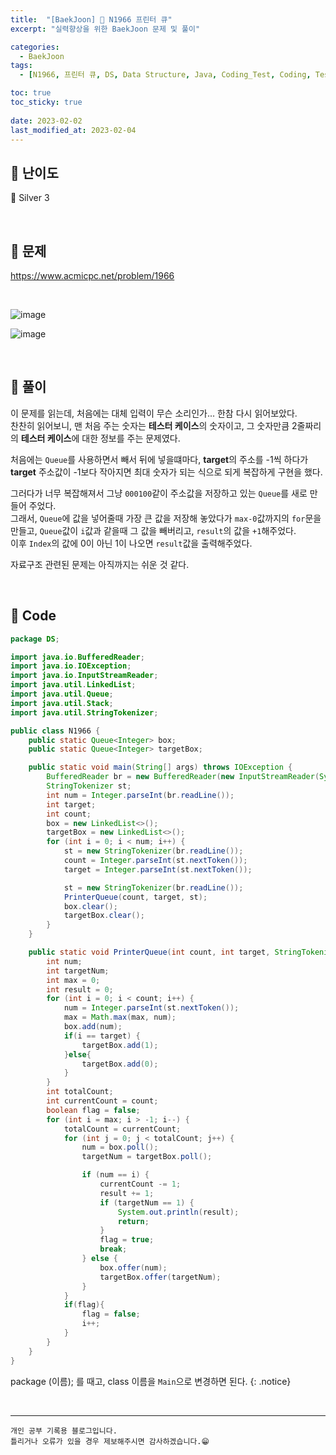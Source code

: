 ```yaml
---
title:  "[BaekJoon] 🥈 N1966 프린터 큐"
excerpt: "실력향상을 위한 BaekJoon 문제 및 풀이"

categories:
  - BaekJoon
tags:
  - [N1966, 프린터 큐, DS, Data Structure, Java, Coding_Test, Coding, Test, baekJoon, 백준]

toc: true
toc_sticky: true
 
date: 2023-02-02
last_modified_at: 2023-02-04
---
```


## 📌 난이도

  🥈 Silver 3

<br>

## 📌 문제

<https://www.acmicpc.net/problem/1966>

<br>

![image](https://user-images.githubusercontent.com/37824506/216254409-04844543-973d-423a-ac3e-40b603e56917.png)

![image](https://user-images.githubusercontent.com/37824506/216254493-20afcf02-3efa-4ba4-a309-75414579ddf4.png)

<br>

## 📌 풀이  

이 문제를 읽는데, 처음에는 대체 입력이 무슨 소리인가... 한참 다시 읽어보았다.  
찬찬히 읽어보니, 맨 처음 주는 숫자는 **테스터 케이스**의 숫자이고, 그 숫자만큼 2줄짜리의 **테스터 케이스**에 대한 정보를 주는 문제였다.

처음에는 `Queue`를 사용하면서 빼서 뒤에 넣을떄마다, **target**의 주소를 -1씩 하다가 **target** 주소값이 -1보다 작아지면 최대 숫자가 되는 식으로 되게 복잡하게 구현을 했다.  

그러다가 너무 복잡해져서 그냥 `000100`같이 주소값을 저장하고 있는 `Queue`를 새로 만들어 주었다.  
그래서, `Queue`에 값을 넣어줄때 가장 큰 값을 저장해 놓았다가 `max-0`값까지의 `for`문을 만들고, `Queue`값이 `i`값과 같을때 그 값을 빼버리고, `result`의 값을 `+1`해주었다.  
이후 `Index`의 값에 0이 아닌 1이 나오면 `result`값을 출력해주었다.  

자료구조 관련된 문제는 아직까지는 쉬운 것 같다.

<br>

## 📌 Code

```java
package DS;

import java.io.BufferedReader;
import java.io.IOException;
import java.io.InputStreamReader;
import java.util.LinkedList;
import java.util.Queue;
import java.util.Stack;
import java.util.StringTokenizer;

public class N1966 {
    public static Queue<Integer> box;
    public static Queue<Integer> targetBox;

    public static void main(String[] args) throws IOException {
        BufferedReader br = new BufferedReader(new InputStreamReader(System.in));
        StringTokenizer st;
        int num = Integer.parseInt(br.readLine());
        int target;
        int count;
        box = new LinkedList<>();
        targetBox = new LinkedList<>();
        for (int i = 0; i < num; i++) {
            st = new StringTokenizer(br.readLine());
            count = Integer.parseInt(st.nextToken());
            target = Integer.parseInt(st.nextToken());

            st = new StringTokenizer(br.readLine());
            PrinterQueue(count, target, st);
            box.clear();
            targetBox.clear();
        }
    }

    public static void PrinterQueue(int count, int target, StringTokenizer st) {
        int num;
        int targetNum;
        int max = 0;
        int result = 0;
        for (int i = 0; i < count; i++) {
            num = Integer.parseInt(st.nextToken());
            max = Math.max(max, num);
            box.add(num);
            if(i == target) {
                targetBox.add(1);
            }else{
                targetBox.add(0);
            }
        }
        int totalCount;
        int currentCount = count;
        boolean flag = false;
        for (int i = max; i > -1; i--) {
            totalCount = currentCount;
            for (int j = 0; j < totalCount; j++) {
                num = box.poll();
                targetNum = targetBox.poll();

                if (num == i) {
                    currentCount -= 1;
                    result += 1;
                    if (targetNum == 1) {
                        System.out.println(result);
                        return;
                    }
                    flag = true;
                    break;
                } else {
                    box.offer(num);
                    targetBox.offer(targetNum);
                }
            }
            if(flag){
                flag = false;
                i++;
            }
        }
    }
}
```

package (이름); 를 때고, class 이름을 `Main`으로 변경하면 된다.
{: .notice} 



<br>


***
    개인 공부 기록용 블로그입니다.
    틀리거나 오류가 있을 경우 제보해주시면 감사하겠습니다.😁